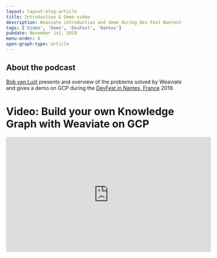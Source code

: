 ```yaml
---
layout: layout-blog-article
title: Introduction & Demo video
description: Weaviate introduction and demo during Dev Fest Nantest
tags: ['Video', 'Demo', 'DevFest', 'Nantes']
pubdate: November 1st, 2019
menu-order: 4
open-graph-type: article
---
```


## About the podcast

[Bob van Luijt](https://www.linkedin.com/in/bobvanluijt/) presents and overview of the problems solved by Weaviate and gives a demo on GCP during the [DevFest in Nantes, France](https://devfest.gdgnantes.com/) 2019.

# Video: Build your own Knowledge Graph with Weaviate on GCP

<iframe width="560" height="315" src="https://www.youtube.com/embed/hlG0vto2CdM" frameborder="0" allow="accelerometer; autoplay; encrypted-media; gyroscope; picture-in-picture" allowfullscreen></iframe>

